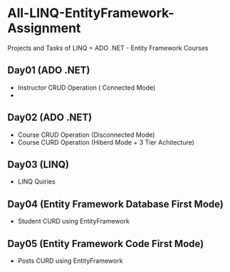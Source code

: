 # All-LINQ-EntityFramework-Assignment
Projects and Tasks of LINQ = ADO .NET - Entity Framework Courses

## Day01 (ADO .NET)
  - Instructor CRUD Operation ( Connected Mode)
  - 
## Day02 (ADO .NET)
  - Course CRUD Operation (Disconnected Mode)
  - Course CURD Operation (Hiberd Mode + 3 Tier Achitecture)
## Day03 (LINQ)
  - LINQ Quiries
## Day04 (Entity Framework Database First Mode)
  - Student CURD using EntityFramework
## Day05 (Entity Framework Code First Mode)
  - Posts CURD using EntityFramework
